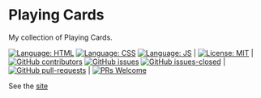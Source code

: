 # Playing Cards

My collection of Playing Cards.

[![Language: HTML](https://img.shields.io/badge/language-html-purple.svg)](https://www.w3.org/html/)
[![Language: CSS](https://img.shields.io/badge/language-css-purple.svg)](https://www.w3.org/Style/CSS/)
[![Language: JS](https://img.shields.io/badge/language-javascript-purple.svg)](https://developer.mozilla.org/en-US/docs/Web/JavaScript)
|
[![License: MIT](https://img.shields.io/badge/License-MIT-lightgrey.svg)](https://opensource.org/licenses/MIT) |
[![GitHub contributors](https://img.shields.io/github/contributors/AlexHedley/playingcards.svg)](https://GitHub.com/AlexHedley/playingcards/graphs/contributors/)
[![GitHub issues](https://img.shields.io/github/issues/AlexHedley/playingcards.svg)](https://GitHub.com/AlexHedley/playingcards/issues/)
[![GitHub issues-closed](https://img.shields.io/github/issues-closed/AlexHedley/playingcards.svg)](https://GitHub.com/AlexHedley/playingcards/issues?q=is%3Aissue+is%3Aclosed) | [![GitHub pull-requests](https://img.shields.io/github/issues-pr/AlexHedley/playingcards.svg)](https://GitHub.com/AlexHedley/playingcards/pull/) | [![PRs Welcome](https://img.shields.io/badge/PRs-welcome-brightgreen.svg?style=flat-square)](http://makeapullrequest.com)

See the [site](https://alexhedley.github.io/playingcards/)
